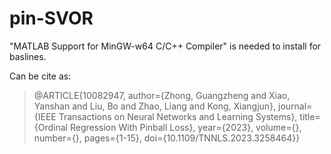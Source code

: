 # pin-SVOR

"MATLAB Support for MinGW-w64 C/C++ Compiler" is needed to install for baslines.

Can be cite as:
>@ARTICLE{10082947,
>  author={Zhong, Guangzheng and Xiao, Yanshan and Liu, Bo and Zhao, Liang and Kong, Xiangjun},
>  journal={IEEE Transactions on Neural Networks and Learning Systems}, 
>  title={Ordinal Regression With Pinball Loss}, 
>  year={2023},
>  volume={},
>  number={},
>  pages={1-15},
>  doi={10.1109/TNNLS.2023.3258464}}
